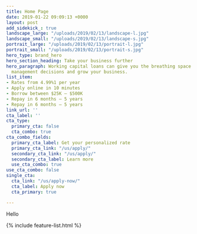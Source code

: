 ```yaml
---
title: Home Page
date: 2019-01-22 09:09:13 +0000
layout: post
add_sidekick_: true
landscape_large: "/uploads/2019/02/13/landscape-l.jpg"
landscape_small: "/uploads/2019/02/13/landscape-s.jpg"
portrait_large: "/uploads/2019/02/13/portrait-l.jpg"
portrait_small: "/uploads/2019/02/13/portrait-s.jpg"
hero_type: brand_hero
hero_section_heading: Take your business further
hero_paragraph: Working capital loans can give you the breathing space to make sensible
  management decisions and grow your business.
list_item:
- Rates from 4.99%1 per year
- Apply online in 10 minutes
- Borrow between $25K — $500K
- Repay in 6 months — 5 years
- Repay in 6 months — 5 years
link_url: ''
cta_label: ''
cta_type:
  primary_cta: false
  cta_combo: true
cta_combo_fields:
  primary_cta_label: Get your personalized rate
  primary_cta_link: "/us/apply/"
  secondary_cta_link: "/us/apply/"
  secondary_cta_label: Learn more
  use_cta_combo: true
use_cta_combo: false
single_cta:
  cta_link: "/us/apply-now/"
  cta_label: Apply now
  cta_primary: true

---
```

Hello

{% include feature-list.html %}